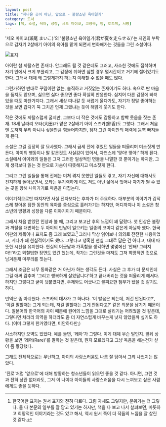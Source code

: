 ```yaml
---
layout: post
title: "지나온 곳이 아닌, 앞으로 - 불량소년 육아일기"
category: 도서
tags: [책, 소설, 육아, 성장, 세오 마이코, 고향옥, 탐, 토토북, 서평]
---
```


'세오 마이코(瀨尾 まいこ)'의
'불량소년 육아일기(君が夏を走らせる)'는
지인의 부탁으로 갑자기 2살배기 아이의 육아를 맡게 되면서 변화해가는 것들을 그린 소설이다.

![표지](https://lh3.googleusercontent.com/3grwww51WqrzgYs_zmtchlJYbLrp2jTjGVjRSZNdg59Klxt5RXz5PwA6zfHB20p7O2vjTxx-a4IQig=s480)

아이란 참 까탈스런 존재다.
안그래도 될 것 같은데도 그러고,
사소한 것에도 집착하며 자기 안에서 크게 부풀리고,
그 감정에 취하면 심할 경우 몇시간이고 거기에 절어있기도 한다.
그래서 대체 왜 그렇게까지 하는지 이해할 수 없을 때도 많다.

그런가하면 반대로 꾸밈이란 없는, 솔직하고 거짓없는 존재이기도 하다.
속으로 딴 마음을 품지도 않으며,
싫으면 싫다 좋으면 좋다 확실히 반응한다.
심지어 다른 감정에 빠져있을 때도 마찬가지다.
그래서 세상 떠나갈 듯 서럽게 울다가도,
자기가 정말 좋아하는 것을 보면
갑자기 뚝 그치곤 언제 그랬냐는 듯이 해맑게 웃기도 한다.

작은 것에도 까탈스럽게 굴지만,
그보다 더 작은 것에도 감동하고 함빡 웃음을 짓는 존재.
18세 날라리 오타(大田)가 맡은 2살배기 아이 스즈카(鈴香)도 그렇다.
그래서 처음엔 도저히 무리 아니냐 싶을만큼 힘들어하지만,
점차 그런 아이만의 매력에 듬뿍 빠져들게 된다.

소설은 그걸 굉장히 잘 묘사했다.
그래서 금세 전에 겪었던 일들을 떠올리며 미소짓게 만든다.
아이의 행동이나 말 같은것도 사실감이 있어서, 자연스레 '맞아! 맞아!' 하게 된다.
소설에서 아이와의 일들은 그저 그러한 일상적인 면들을 나열한 것 뿐이기는 하지만,
그게 생각보다 읽는 것 만으로 가슴이 따뜻해지고 미소짓게 한다.

그리고 그런 일들을 통해
전에는 미처 겪지 못했던 일들도 겪고,
자기 자신에 대해서도 진지하게 돌아보면서,
오타는 무기력하게 이도 저도 아닌 삶에서 벗어나
자기가 뛸 수 있는 곳을 향해 나아가기로 마음을 다잡는다.

이야기적으로만 따지자면 사실 전자보다는 후자가 더 주요하다.
대부분의 이야기가 갑작스레 찾아온 잠깐 동안의 육아를 중심으로 흘러가기는 하지만,
어디까지나 이 소설은 청소년의 방황과 성장을 다룬 이야기이기 때문이다.

그래서 처음 받았던 인상과 볼 때, 그리고 보고난 후의 느낌이 꽤 달랐다.
첫 인상은 불량과 까탈을 대변하는 두 아이의 만남이 일으키는 일종의 코미디 같은게 아닐까 했다.
한국어판의 제목이나 표지도 좀 그래 보였고.[^1]
그러나 막상 읽어보니 의외로 잔잔한 내용이었고,
게다가 꽤 현실적이기도 했다.
그렇다고 냉혹한 현실 그대로 담은 건 아니고, 내내 따뜻한 시선을 유지한다.
현실의 어긋남과 가혹함을 생각하면 몇몇에선 '안돼! 그러지 마!!'라고 외칠법한 장면도 있긴 했는데,
작가는 그런것들 마저도 그저 희망적인 것으로 남겨둔채 마무리를 짓는다.

[^1]: 한국어판 표지는 원서 표지와 전혀 다르다. 그림 자체도 그렇지만, 분위기는 더 그렇다. 둘 다 본문의 일부를 잘 담고 있기는 하지만, 책을 다 보고 나서 살펴보면, 따뜻하고 희망적인 이야기라는 것도 있고 해서, 역시 원서 쪽이 더 작품의 느낌을 잘 살린 것 같다.

그래서 조금은 너무 동화같은 거 아닌가 하는 생각도 든다.
사실은 그 후가 더 문제인데 그걸 애써 감추며 '그리고 행복하게 살았답니다'하고 끝내버리는 것을 떠올리게 해서다.
하지만 그렇다고 굳이 덧붙였다면,
주제와도 어긋나고 불피요한 첨부가 됐을 것 같기도 하다.

번역은 좀 아쉬웠다.
스즈카의 대사가 그 하나다.
'이 발음은 되는데, 저건 안된다고?',
'이걸 말할때는 그게 되는데, 저걸 말할때는 그게 안된다고?'
같은 의문을 남기기 떄문이다.
일본어와 한국어의 차이 때문에 원어의 느낌을 그대로 살리기는 어려웠을 것 같은데,
그렇다면 차라리 의역을 하더라도 좀 더 자연스럽게 바꾸는게 낫지 않았을까 싶기도 하다.
(이미 그렇게 한거였다면, 미안하다만;)

사소하지만 오역도 있었다.
예를 들면, '레아'가 그렇다.
이게 대체 무슨 말인지.
앞뒤 상황을 보면 '레어(Rare)'를 말하는 것 같은데,
뭔지 모르겠다고 그냥 독음을 해논건가 싶어 좀 황당했다.

그래도 전체적으로는 무난하고, 아이의 사랑스러움도 나름 잘 담아서 그리 나쁘지는 않았다.

'진로'처럼 '앞으로'에 대해 방황하는 청소년들이 읽으면 좋을 것 같다.
아니면, 그런 것과 전혀 상관 없더라도,
그저 이 나이대 아이들의 사랑스러움을 다시 느껴보고 싶은 사람에게도 좋을 듯하다.
